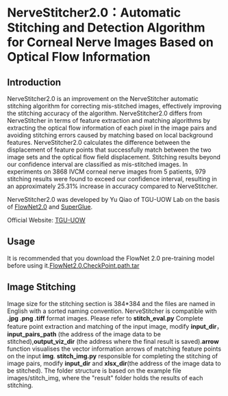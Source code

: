 NerveStitcher2.0：Automatic Stitching and Detection Algorithm for Corneal Nerve Images Based on Optical Flow Information
=======
Introduction
-------
NerveStitcher2.0 is an improvement on the NerveStitcher automatic stitching algorithm for correcting mis-stitched images, effectively improving the stitching accuracy of the algorithm. NerveStitcher2.0 differs from NerveStitcher in terms of feature extraction and matching algorithms by extracting the optical flow information of each pixel in the image pairs and avoiding stitching errors caused by matching based on local background features. NerveStitcher2.0 calculates the difference between the displacement of feature points that successfully match between the two image sets and the optical flow field displacement. Stitching results beyond our confidence interval are classified as mis-stitched images. In experiments on 3868 IVCM corneal nerve images from 5 patients, 979 stitching results were found to exceed our confidence interval, resulting in an approximately 25.31% increase in accuracy compared to NerveStitcher.

NerveStitcher2.0 was developed by Yu Qiao of TGU-UOW Lab on the basis of [FlowNet2.0](https://github.com/NVIDIA/flownet2-pytorch) and [SuperGlue](https://github.com/magicleap/SuperGluePretrainedNetwork).

Official Website: [TGU-UOW](https://tgu-uow.gitee.io/)

Usage
------

It is recommended that you download the FlowNet 2.0 pre-training model before using it.[FlowNet2.0.CheckPoint.path.tar](https://drive.google.com/file/d/1hF8vS6YeHkx3j2pfCeQqqZGwA_PJq_Da/view)

Image Stitching
-------
Image size for the stitching section is 384*384 and the files are named in English with a sorted naming convention. NerveStitcher is compatible with **.jpg .png .tiff** format images.
Please refer to **stitch_eval.py** Complete feature point extraction and matching of the input image, modify **input_dir**，**input_pairs_path** (the address of the image data to be stitched),**output_viz_dir** (the address where the final result is saved).**arrow** function visualises the vector information arrows of matching feature points on the input **img**. **stitch_img.py** responsible for completing the stitching of image pairs, modify **input_dir** and **xlsx_dir**(the address of the image data to be stitched). The folder structure is based on the example file images/stitch_img, where the "result" folder holds the results of each stitching.


